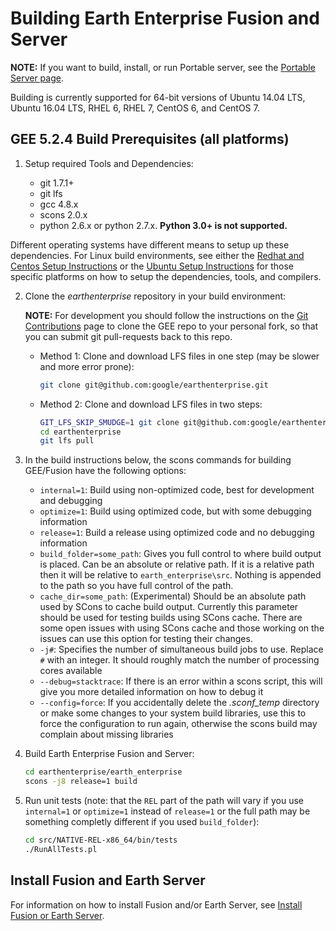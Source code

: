 # Building Earth Enterprise Fusion and Server

__NOTE:__ If you want to build, install, or run Portable server, see the
[Portable Server page](https://github.com/google/earthenterprise/wiki/Portable-Server).

Building is currently supported for 64-bit versions of Ubuntu 14.04 LTS,
Ubuntu 16.04 LTS, RHEL 6, RHEL 7, CentOS 6, and CentOS 7.

## GEE 5.2.4 Build Prerequisites (all platforms)

1. Setup required Tools and Dependencies:

    * git 1.7.1+
    * git lfs
    * gcc 4.8.x
    * scons 2.0.x
    * python 2.6.x or python 2.7.x. __Python 3.0+ is not supported.__

Different operating systems have different means to setup up these dependencies.
For Linux build environments, see either the [Redhat and Centos Setup Instructions](./BUILD_RHEL_CentOS.md)
or the [Ubuntu Setup Instructions](./BUILD_Ubuntu.md) for those specific
platforms on how to setup the dependencies, tools, and compilers.

2. Clone the _earthenterprise_ repository in your build environment:

    __NOTE:__ For development you should follow the instructions on the [Git Contributions](https://github.com/google/earthenterprise/wiki/Development:-Git-Contributions)
    page to clone the GEE repo to your personal fork, so that you can submit
    git pull-requests back to this repo.

    * Method 1: Clone and download LFS files in one step (may be slower and
        more error prone):

        ```bash
        git clone git@github.com:google/earthenterprise.git
        ```

    * Method 2: Clone and download LFS files in two steps:

        ```bash
        GIT_LFS_SKIP_SMUDGE=1 git clone git@github.com:google/earthenterprise.git
        cd earthenterprise
        git lfs pull
        ```

3. In the build instructions below, the scons commands for building GEE/Fusion
    have the following options:

    * `internal=1`: Build using non-optimized code, best for development and
        debugging
    * `optimize=1`: Build using optimized code, but with some debugging
        information
    * `release=1`: Build a release using optimized code and no debugging
        information
    *  `build_folder=some_path`: Gives you full control to where build output is
        placed. Can be an absolute or relative path.  If it is a relative path then
        it will be relative to `earth_enterprise\src`.  Nothing is appended to the
        path so you have full control of the path.
    * `cache_dir=some_path`: (Experimental) Should be an absolute path used by SCons
        to cache build output.  Currently this parameter should be used for testing
        builds using SCons cache.  There are some open issues with using SCons cache
        and those working on the issues can use this option for testing their changes.
    * `-j#`: Specifies the number of simultaneous build jobs to use. Replace
        `#` with an integer. It should roughly match the number of processing
        cores available
    * `--debug=stacktrace`: If there is an error within a scons script, this
        will give you more detailed information on how to debug it
    * `--config=force`: If you accidentally delete the _.sconf_temp_ directory
        or make some changes to your system build libraries, use this to force
        the configuration to run again, otherwise the scons build may complain
        about missing libraries

4. Build Earth Enterprise Fusion and Server:

    ```bash
    cd earthenterprise/earth_enterprise
    scons -j8 release=1 build
    ```

5. Run unit tests (note: that the `REL` part of the path will vary if you use
    `internal=1` or `optimize=1` instead of `release=1` or the full path may be
    something completly different if you used `build_folder`):

    ```bash
    cd src/NATIVE-REL-x86_64/bin/tests
    ./RunAllTests.pl
    ```

## Install Fusion and Earth Server

For information on how to install Fusion and/or Earth Server, see
[Install Fusion or Earth Server](https://github.com/google/earthenterprise/wiki/Install-Fusion-or-Earth-Server).
